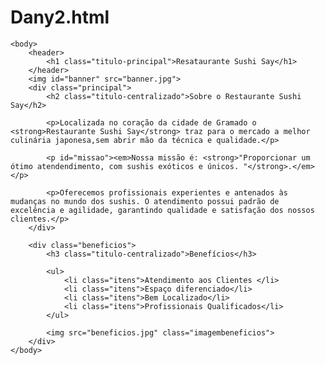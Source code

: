 # Dany2.html
<!DOCTYPE html>
<html lang="pt-br">
	<head>
		<meta charset="UTF-8">
		<title>Restaurante sushi Say</title>
		<link rel="stylesheet" href="style.css">
	</head>

	<body>
		<header>
			<h1 class="titulo-principal">Resataurante Sushi Say</h1>
		</header>
		<img id="banner" src="banner.jpg">
		<div class="principal">
			<h2 class="titulo-centralizado">Sobre o Restaurante Sushi Say</h2>

			<p>Localizada no coração da cidade de Gramado o <strong>Restaurante Sushi Say</strong> traz para o mercado a melhor culinária japonesa,sem abrir mão da técnica e qualidade.</p>

			<p id="missao"><em>Nossa missão é: <strong>"Proporcionar um ótimo atendendimento, com sushis exóticos e únicos. "</strong>.</em></p>

			<p>Oferecemos profissionais experientes e antenados às mudanças no mundo dos sushis. O atendimento possui padrão de excelência e agilidade, garantindo qualidade e satisfação dos nossos clientes.</p>
		</div>

		<div class="beneficios">
			<h3 class="titulo-centralizado">Benefícios</h3>

			<ul>
				<li class="itens">Atendimento aos Clientes </li>
				<li class="itens">Espaço diferenciado</li>
				<li class="itens">Bem Localizado</li>
				<li class="itens">Profissionais Qualificados</li>
			</ul>

			<img src="beneficios.jpg" class="imagembeneficios">
		</div>
	</body>
</html>
